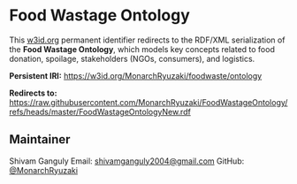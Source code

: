 # Food Wastage Ontology

This [w3id.org](https://w3id.org) permanent identifier redirects to the RDF/XML serialization of the **Food Wastage Ontology**, which models key concepts related to food donation, spoilage, stakeholders (NGOs, consumers), and logistics.

**Persistent IRI:**
https://w3id.org/MonarchRyuzaki/foodwaste/ontology

**Redirects to:**
https://raw.githubusercontent.com/MonarchRyuzaki/FoodWastageOntology/refs/heads/master/FoodWastageOntologyNew.rdf

## Maintainer

Shivam Ganguly
Email: [shivamganguly2004@gmail.com](mailto:shivamganguly2004@gmail.com)
GitHub: [@MonarchRyuzaki](https://github.com/MonarchRyuzaki)
